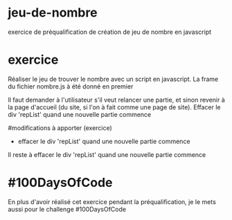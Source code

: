 # jeu-de-nombre
exercice de préqualification de création de jeu de nombre en javascript

# exercice
Réaliser le jeu de trouver le nombre avec un script en javascript.
La frame du fichier nombre.js à été donné en premier

Il faut demander à l'utilisateur s'il veut relancer une partie, et sinon revenir à la page d'accueil (du site, si l'on à fait comme une page de site).
Effacer le div 'repList' quand une nouvelle partie commence

#modifications à apporter (exercice)
- effacer le div 'repList' quand une nouvelle partie commence

Il reste à effacer le div 'repList' quand une nouvelle partie commence

# #100DaysOfCode
En plus d'avoir réalisé cet exercice pendant la préqualification, je le mets aussi pour le challenge #100DaysOfCode
